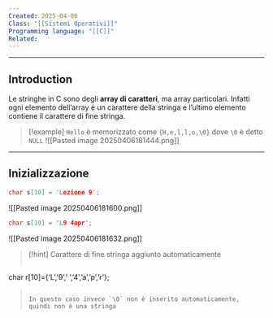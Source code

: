 ```yaml
---
Created: 2025-04-06
Class: "[[Sistemi Operativi]]"
Programming language: "[[C]]"
Related:
---
```

---
## Introduction
Le stringhe in C sono degli **array di caratteri**, ma array particolari.
Infatti ogni elemento dell’array è un carattere della stringa e l’ultimo elemento contiene il carattere di fine stringa.

>[!example]
>`Hello` è memorizzato come `{H,e,l,l,o,\0}` dove `\0` è detto `NULL`
>![[Pasted image 20250406181444.png]]

---
## Inizializzazione

```c
char s[10] = 'Lezione 9';
```
![[Pasted image 20250406181600.png]]

```c
char s[10] = 'L9 4apr';
```
![[Pasted image 20250406181632.png]]

>[!hint] Carattere di fine stringa aggiunto automaticamente
>```c
char r[10]={‘L‘,’9’,’ ’,’4’,’a’,’p’,’r’};
>```
>
>In questo caso invece `\0` non è inserito automaticamente, quindi non è una stringa


